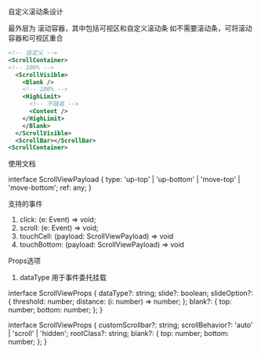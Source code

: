 自定义滚动条设计

最外层为 滚动容器，其中包括可视区和自定义滚动条
如不需要滚动条，可将滚动容器和可视区重合



```xml
<!-- 自定义 -->
<ScrollContainer>
<!-- 100% -->
  <ScrollVisible>
    <Blank /> 
    <!-- 100% -->
    <HighLimit>
      <!-- 不限高 -->
      <Content />
    </HighLimit>
    </Blank>
  </ScrollVisible>
  <ScrollBar></ScrollBar>
<ScrollContainer>
```


使用文档


interface ScrollViewPayload {
  type: 'up-top' | 'up-bottom' | 'move-top' | 'move-bottom';
  ref: any;
}

支持的事件
1. click: (e: Event) => void;
2. scroll: (e: Event) => void;
3. touchCell: (payload: ScrollViewPayload) => void
4. touchBottom: (payload: ScrollViewPayload) => void

Props选项
1. dataType 用于事件委托挂载


interface ScrollViewProps {
  dataType?: string;
  slide?: boolean;
  slideOption?: {
    threshold: number;
    distance: (i: number) => number;
  };
  blank?: {
    top: number;
    bottom: number;
  };
}

interface ScrollViewProps {
  customScrollbar?: string;
  scrollBehavior?: 'auto' | 'scroll' | 'hidden';
  rootClass?: string;
  blank?: {
    top: number;
    bottom: number;
  };
}




